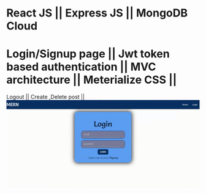 # React JS  ||   Express JS  ||  MongoDB Cloud

# Login/Signup page || Jwt token based authentication  ||  MVC architecture  ||  Meterialize CSS  ||
Logout || Create ,Delete post ||  
![](https://github.com/Sanilps220/MERN-application/blob/main/screen-capture%20(2).gif)



